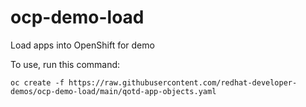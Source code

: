 # ocp-demo-load
Load apps into OpenShift for demo

To use, run this command:

`oc create -f https://raw.githubusercontent.com/redhat-developer-demos/ocp-demo-load/main/qotd-app-objects.yaml`
